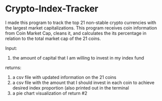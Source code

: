 # Crypto-Index-Tracker
I made this program to track the top 21 non-stable crypto currencies with the largest market capitalizations.
This program receives coin information from Coin Market Cap, cleans it, and calculates the its percentage in 
relation to the total market cap of the 21 coins. 

Input: 
1. the amount of capital that I am willing to invest in my index fund

returns: 
1. a csv file with updated information on the 21 coins
2. a csv file with the amount that I should invest in each coin to achieve desired index proportion (also printed out in the terminal
3. a pie chart visualization of return #2
